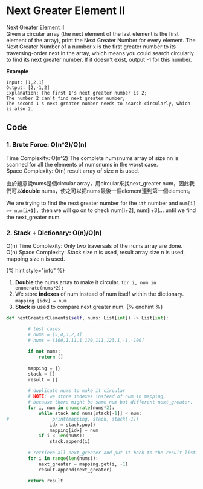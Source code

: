 # Next Greater Element II

[Next Greater Element II](https://leetcode.com/problems/next-greater-element-ii/)  
Given a circular array \(the next element of the last element is the first element of the array\), print the Next Greater Number for every element. The Next Greater Number of a number x is the first greater number to its traversing-order next in the array, which means you could search circularly to find its next greater number. If it doesn't exist, output -1 for this number.

**Example**

```text
Input: [1,2,1]
Output: [2,-1,2]
Explanation: The first 1's next greater number is 2; 
The number 2 can't find next greater number; 
The second 1's next greater number needs to search circularly, which is also 2.
```

## Code

### 1. Brute Force: O\(n^2\)/O\(n\)

Time Complexity: O\(n^2\) The complete numsnums array of size nn is scanned for all the elements of numsnums in the worst case.  
Space Complexity: O\(n\) result array of size n is used.

由於題意說nums是個circular array，用circular來找next\_greater num，因此我們可以**double** nums，使之可以把nums最後一個element連到第一個element。

We are trying to find the next greater number for the `ith` number and `num[i] >= num[i+1]`，then we will go on to check num\[i+2\], num\[i+3\]... until we find the next\_greater num. 

### 2. Stack + Dictionary: O\(n\)/O\(n\) 

O\(n\) Time Complexity: Only two traversals of the nums array are done.   
O\(n\) Space Complexity: Stack size n is used, result array size n is used, mapping size n is used.  

{% hint style="info" %}
1. **Double** the nums array to make it circular.  `for i, num in enumerate(nums*2):`
2. We store **indexes** of num instead of num itself within the dictionary.  `mapping [idx] = num`
3. **Stack** is used to compare next greater num. 
{% endhint %}

```python
def nextGreaterElements(self, nums: List[int]) -> List[int]:

        # test cases
        # nums = [5,4,3,2,1]
        # nums = [100,1,11,1,120,111,123,1,-1,-100]
        
        if not nums:
            return []
        
        mapping = {}
        stack = []
        result = []
                
        # duplicate nums to make it circular
        # NOTE: we store indexes instead of num in mapping, 
        # because there might be same num but different next_greater.
        for i, num in enumerate(nums*2): 
            while stack and nums[stack[-1]] < num:
#                print(mapping, stack, stack[-1])
                idx = stack.pop()
                mapping[idx] = num
            if i < len(nums):
                stack.append(i)
        
        # retrieve all next_greater and put it back to the result list.
        for i in range(len(nums)):
            next_greater = mapping.get(i, -1)
            result.append(next_greater)
        
        return result
```

